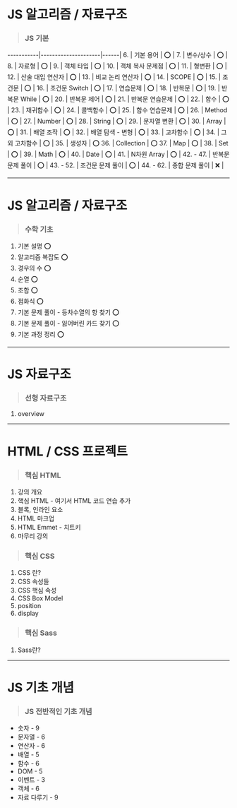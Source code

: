 # JS 알고리즘 / 자료구조

> ### JS 기본
-----------|---------------------|------|
6. | 기본 용어 | ⭕ |
7. | 변수/상수 | ⭕ |
8. | 자료형    | ⭕ |
9. | 객체 타입 | ⭕ |
10. | 객체 복사 문제점 | ⭕ |
11. | 형변환 | ⭕ |
12. | 산술 대입 연산자 | ⭕ |
13. | 비교 논리 연산자 | ⭕ |
14. | SCOPE | ⭕ |
15. | 조건문 | ⭕ |
16. | 조건문 Switch | ⭕ |
17. | 연습문제 | ⭕ |
18. | 반복문 | ⭕ |
19. | 반복문 While | ⭕ |
20. | 반복문 제어 | ⭕ |
21. | 반복문 연습문제 | ⭕ |
22. | 함수 | ⭕ |
23. | 재귀함수 | ⭕ |
24. | 콜백함수 | ⭕ |
25. | 함수 연습문제 | ⭕ |
26. | Method | ⭕ |
27. | Number | ⭕ |
28. | String | ⭕ |
29. | 문자열 변환 | ⭕ |
30. | Array | ⭕ |
31. | 배열 조작 | ⭕ |
32. | 배열 탐색 - 변형 | ⭕ |
33. | 고차함수 | ⭕ |
34. | 그 외 고차함수 | ⭕ |
35. | 생성자 | ⭕
36. | Collection | ⭕
37. | Map | ⭕ |
38. | Set | ⭕ |
39. | Math | ⭕ |
40. | Date | ⭕ |
41. | N차원 Array | ⭕ |
42. - 47. | 반복문 문제 풀이 | ⭕ |
43. - 52. | 조건문 문제 풀이 | ⭕ |
44. - 62. | 종합 문제 풀이 | ❌ |

-----------

# JS 알고리즘 / 자료구조

> ### 수학 기초

1. 기본 설명 ⭕
2. 알고리즘 복잡도 ⭕
3. 경우의 수 ⭕
4. 순열 ⭕
5. 조합 ⭕
6. 점화식 ⭕
7. 기본 문제 풀이 - 등차수열의 항 찾기 ⭕
8. 기본 문제 풀이 - 잃어버린 카드 찾기 ⭕
9. 기본 과정 정리 ⭕

---------

# JS 자료구조

> ### 선형 자료구조

1. overview

----------

# HTML / CSS 프로젝트

> ### 핵심 HTML

1. 강의 개요
2. 핵심 HTML - 여기서 HTML 코드 연습 추가
3. 블록, 인라인 요소
4. HTML 마크업
5. HTML Emmet - 치트키
6. 마무리 강의

> ### 핵심 CSS

1. CSS 란?
2. CSS 속성들
3. CSS 핵심 속성
4. CSS Box Model
5. position
6. display

> ### 핵심 Sass

1. Sass란?

--------

# JS 기초 개념

> ### JS 전반적인 기초 개념

- 숫자 - 9
- 문자열 - 6
- 연산자 - 6
- 배열 - 5
- 함수 - 6
- DOM - 5
- 이벤트 - 3
- 객체 - 6
- 자료 다루기 - 9
